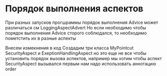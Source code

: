 # Порядок выполнения аспектов

При разных запусков прогшраммы порядок выполнения Advice может различаться см LoggingAspectAdvert
Но если необходимо чтобы порядок выполнения Advice сторого соблюдался, то необходимо пометстить их в разные аспекты

Внесем измекнения в код
Создадим три класса MyPointcut SecurityAspect и ExeptionHandlingAspect
но это еще не все чтобы установить порядок вызова аспектов, например мы хотим чтобы аспект SecurityAspect вызывался первым нам надо использовать 
аннотацию order
